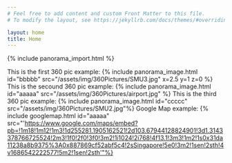 ```yaml
---
# Feel free to add content and custom Front Matter to this file.
# To modify the layout, see https://jekyllrb.com/docs/themes/#overriding-theme-defaults

layout: home
title: Home
---
```

{% include panorama_import.html %}


This is the first 360 pic example:
{% include panorama_image.html id="bbbbb" src="/assets/img/360Pictures/SMU3.jpg" x=2.5 y=1 z=0 %}
This is the secound 360 pic example:
{% include panorama_image.html id="aaaaa" src="/assets/img/360Pictures/airport.jpg" %}
This is the third 360 pic example:
{% include panorama_image.html id="ccccc" src="/assets/img/360Pictures/SMU2.jpg"%}
Google Map example:
{% include googlemap.html id="aaaaa" src="'https://www.google.com/maps/embed?pb=!1m18!1m12!1m3!1d255281.1905162521!2d103.67944128824901!3d1.3143378766725524!2m3!1f0!2f0!3f0!3m2!1i1024!2i768!4f13.1!3m3!1m2!1s0x31da11238a8b9375%3A0x887869cf52abf5c4!2sSingapore!5e0!3m2!1sen!2sth!4v1686542222577!5m2!1sen!2sth'"%}
